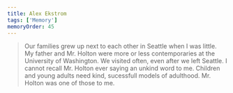 ```yaml
---
title: Alex Ekstrom
tags: ['Memory']
memoryOrder: 45
---
```


> Our families grew up next to each other in Seattle when I was little. My father and Mr. Holton were more or less contemporaries at the University of Washington. We visited often, even after we left Seattle. I cannot recall Mr. Holton ever saying an unkind word to me. Children and young adults need kind, sucessfull models of adulthood. Mr. Holton was one of those to me.